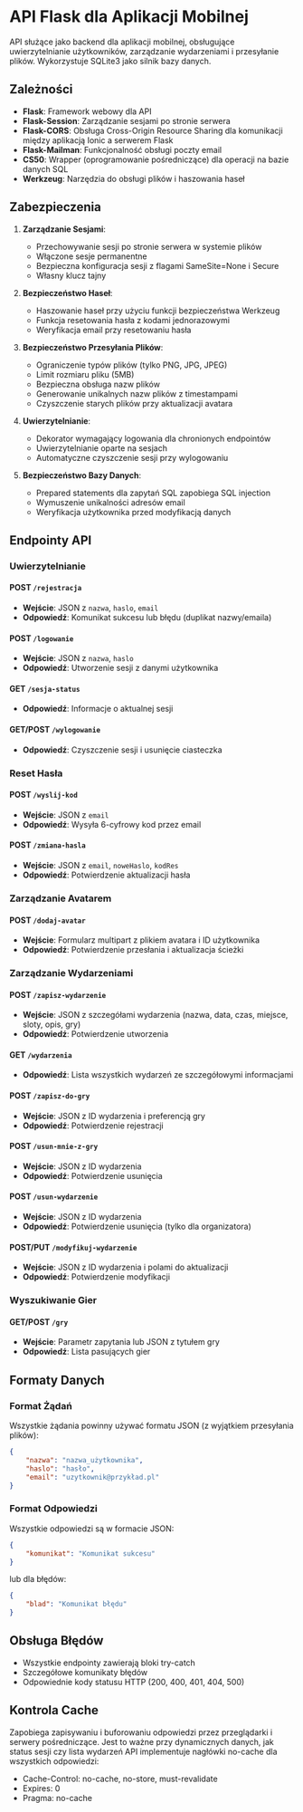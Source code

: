 # API Flask dla Aplikacji Mobilnej

API służące jako backend dla aplikacji mobilnej, obsługujące uwierzytelnianie użytkowników, zarządzanie wydarzeniami i przesyłanie plików. Wykorzystuje SQLite3 jako silnik bazy danych.

## Zależności

- **Flask**: Framework webowy dla API
- **Flask-Session**: Zarządzanie sesjami po stronie serwera
- **Flask-CORS**: Obsługa Cross-Origin Resource Sharing dla komunikacji między aplikacją Ionic a serwerem Flask
- **Flask-Mailman**: Funkcjonalność obsługi poczty email
- **CS50**: Wrapper (oprogramowanie pośredniczące) dla operacji na bazie danych SQL
- **Werkzeug**: Narzędzia do obsługi plików i haszowania haseł

## Zabezpieczenia

1. **Zarządzanie Sesjami**:
   - Przechowywanie sesji po stronie serwera w systemie plików
   - Włączone sesje permanentne
   - Bezpieczna konfiguracja sesji z flagami SameSite=None i Secure
   - Własny klucz tajny

2. **Bezpieczeństwo Haseł**:
   - Haszowanie haseł przy użyciu funkcji bezpieczeństwa Werkzeug
   - Funkcja resetowania hasła z kodami jednorazowymi
   - Weryfikacja email przy resetowaniu hasła

3. **Bezpieczeństwo Przesyłania Plików**:
   - Ograniczenie typów plików (tylko PNG, JPG, JPEG)
   - Limit rozmiaru pliku (5MB)
   - Bezpieczna obsługa nazw plików
   - Generowanie unikalnych nazw plików z timestampami
   - Czyszczenie starych plików przy aktualizacji avatara

4. **Uwierzytelnianie**:
   - Dekorator wymagający logowania dla chronionych endpointów
   - Uwierzytelnianie oparte na sesjach
   - Automatyczne czyszczenie sesji przy wylogowaniu

5. **Bezpieczeństwo Bazy Danych**:
   - Prepared statements dla zapytań SQL zapobiega SQL injection
   - Wymuszenie unikalności adresów email
   - Weryfikacja użytkownika przed modyfikacją danych

## Endpointy API

### Uwierzytelnianie

#### POST `/rejestracja`
- **Wejście**: JSON z `nazwa`, `haslo`, `email`
- **Odpowiedź**: Komunikat sukcesu lub błędu (duplikat nazwy/emaila)

#### POST `/logowanie`
- **Wejście**: JSON z `nazwa`, `haslo`
- **Odpowiedź**: Utworzenie sesji z danymi użytkownika

#### GET `/sesja-status`
- **Odpowiedź**: Informacje o aktualnej sesji

#### GET/POST `/wylogowanie`
- **Odpowiedź**: Czyszczenie sesji i usunięcie ciasteczka

### Reset Hasła

#### POST `/wyslij-kod`
- **Wejście**: JSON z `email`
- **Odpowiedź**: Wysyła 6-cyfrowy kod przez email

#### POST `/zmiana-hasla`
- **Wejście**: JSON z `email`, `noweHaslo`, `kodRes`
- **Odpowiedź**: Potwierdzenie aktualizacji hasła

### Zarządzanie Avatarem

#### POST `/dodaj-avatar`
- **Wejście**: Formularz multipart z plikiem avatara i ID użytkownika
- **Odpowiedź**: Potwierdzenie przesłania i aktualizacja ścieżki

### Zarządzanie Wydarzeniami

#### POST `/zapisz-wydarzenie`
- **Wejście**: JSON z szczegółami wydarzenia (nazwa, data, czas, miejsce, sloty, opis, gry)
- **Odpowiedź**: Potwierdzenie utworzenia

#### GET `/wydarzenia`
- **Odpowiedź**: Lista wszystkich wydarzeń ze szczegółowymi informacjami

#### POST `/zapisz-do-gry`
- **Wejście**: JSON z ID wydarzenia i preferencją gry
- **Odpowiedź**: Potwierdzenie rejestracji

#### POST `/usun-mnie-z-gry`
- **Wejście**: JSON z ID wydarzenia
- **Odpowiedź**: Potwierdzenie usunięcia

#### POST `/usun-wydarzenie`
- **Wejście**: JSON z ID wydarzenia
- **Odpowiedź**: Potwierdzenie usunięcia (tylko dla organizatora)

#### POST/PUT `/modyfikuj-wydarzenie`
- **Wejście**: JSON z ID wydarzenia i polami do aktualizacji
- **Odpowiedź**: Potwierdzenie modyfikacji

### Wyszukiwanie Gier

#### GET/POST `/gry`
- **Wejście**: Parametr zapytania lub JSON z tytułem gry
- **Odpowiedź**: Lista pasujących gier

## Formaty Danych

### Format Żądań
Wszystkie żądania powinny używać formatu JSON (z wyjątkiem przesyłania plików):
```json
{
    "nazwa": "nazwa_użytkownika",
    "haslo": "hasło",
    "email": "uzytkownik@przykład.pl"
}
```

### Format Odpowiedzi
Wszystkie odpowiedzi są w formacie JSON:
```json
{
    "komunikat": "Komunikat sukcesu"
}
```
lub dla błędów:
```json
{
    "blad": "Komunikat błędu"
}
```

## Obsługa Błędów
- Wszystkie endpointy zawierają bloki try-catch
- Szczegółowe komunikaty błędów
- Odpowiednie kody statusu HTTP (200, 400, 401, 404, 500)

## Kontrola Cache
Zapobiega zapisywaniu i buforowaniu odpowiedzi przez przeglądarki i serwery pośredniczące. Jest to ważne przy dynamicznych danych, jak status sesji czy lista wydarzeń
API implementuje nagłówki no-cache dla wszystkich odpowiedzi:
- Cache-Control: no-cache, no-store, must-revalidate
- Expires: 0
- Pragma: no-cache
